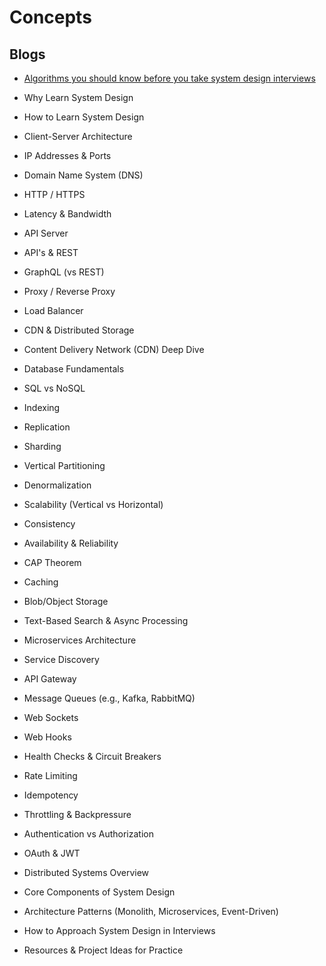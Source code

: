 # Concepts




## Blogs 

- [Algorithms you should know before you take system design interviews](https://blog.bytebytego.com/p/algorithms-you-should-know-before)





- Why Learn System Design  
- How to Learn System Design  
- Client-Server Architecture  
- IP Addresses & Ports  
- Domain Name System (DNS)  
- HTTP / HTTPS  
- Latency & Bandwidth  

- API Server  
- API's & REST  
- GraphQL (vs REST)  
- Proxy / Reverse Proxy  
- Load Balancer  
- CDN & Distributed Storage  
- Content Delivery Network (CDN) Deep Dive  

- Database Fundamentals
- SQL vs NoSQL  
- Indexing  
- Replication  
- Sharding  
- Vertical Partitioning  
- Denormalization  

- Scalability (Vertical vs Horizontal)  
- Consistency  
- Availability & Reliability  
- CAP Theorem  
- Caching  
- Blob/Object Storage  
- Text-Based Search & Async Processing  

- Microservices Architecture  
- Service Discovery  
- API Gateway  
- Message Queues (e.g., Kafka, RabbitMQ)  
- Web Sockets  
- Web Hooks  
- Health Checks & Circuit Breakers  

- Rate Limiting  
- Idempotency  
- Throttling & Backpressure  
- Authentication vs Authorization  
- OAuth & JWT  
- Distributed Systems Overview  
- Core Components of System Design  

- Architecture Patterns (Monolith, Microservices, Event-Driven)  
- How to Approach System Design in Interviews  
- Resources & Project Ideas for Practice  